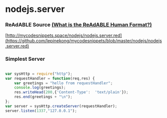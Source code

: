 
# nodejs.server


### ReAdABLE Source [(What is the ReAdABLE Human Format?)](http://readablehumanformat.com)

[http://mycodesnippets.space/nodejs/nodejs.server.red](https://github.com/lepinekong/mycodesnippets/blob/master/nodejs/nodejs.server.red)


### Simplest Server



```javascript

var sysHttp = require("http");
var requestHandler = function(req,res) {
    var greetings = "hello from requestHandler";
    console.log(greetings);
    res.writeHead(200,{'Content-Type':  'text/plain'});
    res.end(greetings + "\n");
};
var server = sysHttp.createServer(requestHandler);
server.listen(1337,"127.0.0.1");
        
```


